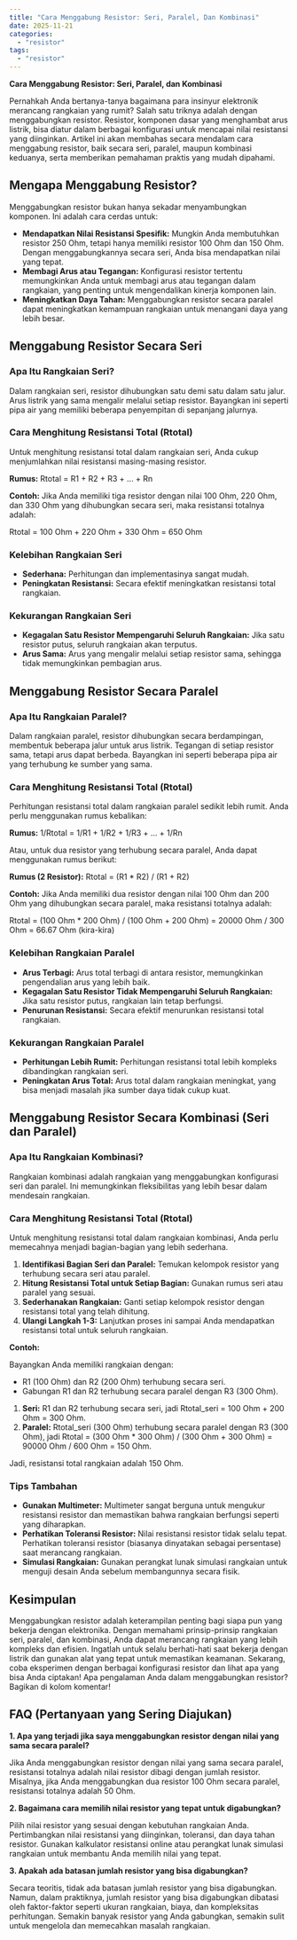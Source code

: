 ```yaml
---
title: "Cara Menggabung Resistor: Seri, Paralel, Dan Kombinasi"
date: 2025-11-21
categories: 
  - "resistor"
tags: 
  - "resistor"
---
```


**Cara Menggabung Resistor: Seri, Paralel, dan Kombinasi**

Pernahkah Anda bertanya-tanya bagaimana para insinyur elektronik merancang rangkaian yang rumit? Salah satu triknya adalah dengan menggabungkan resistor. Resistor, komponen dasar yang menghambat arus listrik, bisa diatur dalam berbagai konfigurasi untuk mencapai nilai resistansi yang diinginkan. Artikel ini akan membahas secara mendalam cara menggabung resistor, baik secara seri, paralel, maupun kombinasi keduanya, serta memberikan pemahaman praktis yang mudah dipahami.

## Mengapa Menggabung Resistor?

Menggabungkan resistor bukan hanya sekadar menyambungkan komponen. Ini adalah cara cerdas untuk:

- **Mendapatkan Nilai Resistansi Spesifik:** Mungkin Anda membutuhkan resistor 250 Ohm, tetapi hanya memiliki resistor 100 Ohm dan 150 Ohm. Dengan menggabungkannya secara seri, Anda bisa mendapatkan nilai yang tepat.
- **Membagi Arus atau Tegangan:** Konfigurasi resistor tertentu memungkinkan Anda untuk membagi arus atau tegangan dalam rangkaian, yang penting untuk mengendalikan kinerja komponen lain.
- **Meningkatkan Daya Tahan:** Menggabungkan resistor secara paralel dapat meningkatkan kemampuan rangkaian untuk menangani daya yang lebih besar.

## Menggabung Resistor Secara Seri

### Apa Itu Rangkaian Seri?

Dalam rangkaian seri, resistor dihubungkan satu demi satu dalam satu jalur. Arus listrik yang sama mengalir melalui setiap resistor. Bayangkan ini seperti pipa air yang memiliki beberapa penyempitan di sepanjang jalurnya.

### Cara Menghitung Resistansi Total (Rtotal)

Untuk menghitung resistansi total dalam rangkaian seri, Anda cukup menjumlahkan nilai resistansi masing-masing resistor.

**Rumus:** Rtotal = R1 + R2 + R3 + ... + Rn

**Contoh:** Jika Anda memiliki tiga resistor dengan nilai 100 Ohm, 220 Ohm, dan 330 Ohm yang dihubungkan secara seri, maka resistansi totalnya adalah:

Rtotal = 100 Ohm + 220 Ohm + 330 Ohm = 650 Ohm

### Kelebihan Rangkaian Seri

- **Sederhana:** Perhitungan dan implementasinya sangat mudah.
- **Peningkatan Resistansi:** Secara efektif meningkatkan resistansi total rangkaian.

### Kekurangan Rangkaian Seri

- **Kegagalan Satu Resistor Mempengaruhi Seluruh Rangkaian:** Jika satu resistor putus, seluruh rangkaian akan terputus.
- **Arus Sama:** Arus yang mengalir melalui setiap resistor sama, sehingga tidak memungkinkan pembagian arus.

## Menggabung Resistor Secara Paralel

### Apa Itu Rangkaian Paralel?

Dalam rangkaian paralel, resistor dihubungkan secara berdampingan, membentuk beberapa jalur untuk arus listrik. Tegangan di setiap resistor sama, tetapi arus dapat berbeda. Bayangkan ini seperti beberapa pipa air yang terhubung ke sumber yang sama.

### Cara Menghitung Resistansi Total (Rtotal)

Perhitungan resistansi total dalam rangkaian paralel sedikit lebih rumit. Anda perlu menggunakan rumus kebalikan:

**Rumus:** 1/Rtotal = 1/R1 + 1/R2 + 1/R3 + ... + 1/Rn

Atau, untuk dua resistor yang terhubung secara paralel, Anda dapat menggunakan rumus berikut:

**Rumus (2 Resistor):** Rtotal = (R1 \* R2) / (R1 + R2)

**Contoh:** Jika Anda memiliki dua resistor dengan nilai 100 Ohm dan 200 Ohm yang dihubungkan secara paralel, maka resistansi totalnya adalah:

Rtotal = (100 Ohm \* 200 Ohm) / (100 Ohm + 200 Ohm) = 20000 Ohm / 300 Ohm = 66.67 Ohm (kira-kira)

### Kelebihan Rangkaian Paralel

- **Arus Terbagi:** Arus total terbagi di antara resistor, memungkinkan pengendalian arus yang lebih baik.
- **Kegagalan Satu Resistor Tidak Mempengaruhi Seluruh Rangkaian:** Jika satu resistor putus, rangkaian lain tetap berfungsi.
- **Penurunan Resistansi:** Secara efektif menurunkan resistansi total rangkaian.

### Kekurangan Rangkaian Paralel

- **Perhitungan Lebih Rumit:** Perhitungan resistansi total lebih kompleks dibandingkan rangkaian seri.
- **Peningkatan Arus Total:** Arus total dalam rangkaian meningkat, yang bisa menjadi masalah jika sumber daya tidak cukup kuat.

## Menggabung Resistor Secara Kombinasi (Seri dan Paralel)

### Apa Itu Rangkaian Kombinasi?

Rangkaian kombinasi adalah rangkaian yang menggabungkan konfigurasi seri dan paralel. Ini memungkinkan fleksibilitas yang lebih besar dalam mendesain rangkaian.

### Cara Menghitung Resistansi Total (Rtotal)

Untuk menghitung resistansi total dalam rangkaian kombinasi, Anda perlu memecahnya menjadi bagian-bagian yang lebih sederhana.

1. **Identifikasi Bagian Seri dan Paralel:** Temukan kelompok resistor yang terhubung secara seri atau paralel.
2. **Hitung Resistansi Total untuk Setiap Bagian:** Gunakan rumus seri atau paralel yang sesuai.
3. **Sederhanakan Rangkaian:** Ganti setiap kelompok resistor dengan resistansi total yang telah dihitung.
4. **Ulangi Langkah 1-3:** Lanjutkan proses ini sampai Anda mendapatkan resistansi total untuk seluruh rangkaian.

**Contoh:**

Bayangkan Anda memiliki rangkaian dengan:

- R1 (100 Ohm) dan R2 (200 Ohm) terhubung secara seri.
- Gabungan R1 dan R2 terhubung secara paralel dengan R3 (300 Ohm).

1. **Seri:** R1 dan R2 terhubung secara seri, jadi Rtotal\_seri = 100 Ohm + 200 Ohm = 300 Ohm.
2. **Paralel:** Rtotal\_seri (300 Ohm) terhubung secara paralel dengan R3 (300 Ohm), jadi Rtotal = (300 Ohm \* 300 Ohm) / (300 Ohm + 300 Ohm) = 90000 Ohm / 600 Ohm = 150 Ohm.

Jadi, resistansi total rangkaian adalah 150 Ohm.

### Tips Tambahan

- **Gunakan Multimeter:** Multimeter sangat berguna untuk mengukur resistansi resistor dan memastikan bahwa rangkaian berfungsi seperti yang diharapkan.
- **Perhatikan Toleransi Resistor:** Nilai resistansi resistor tidak selalu tepat. Perhatikan toleransi resistor (biasanya dinyatakan sebagai persentase) saat merancang rangkaian.
- **Simulasi Rangkaian:** Gunakan perangkat lunak simulasi rangkaian untuk menguji desain Anda sebelum membangunnya secara fisik.

## Kesimpulan

Menggabungkan resistor adalah keterampilan penting bagi siapa pun yang bekerja dengan elektronika. Dengan memahami prinsip-prinsip rangkaian seri, paralel, dan kombinasi, Anda dapat merancang rangkaian yang lebih kompleks dan efisien. Ingatlah untuk selalu berhati-hati saat bekerja dengan listrik dan gunakan alat yang tepat untuk memastikan keamanan. Sekarang, coba eksperimen dengan berbagai konfigurasi resistor dan lihat apa yang bisa Anda ciptakan! Apa pengalaman Anda dalam menggabungkan resistor? Bagikan di kolom komentar!

## FAQ (Pertanyaan yang Sering Diajukan)

**1\. Apa yang terjadi jika saya menggabungkan resistor dengan nilai yang sama secara paralel?**

Jika Anda menggabungkan resistor dengan nilai yang sama secara paralel, resistansi totalnya adalah nilai resistor dibagi dengan jumlah resistor. Misalnya, jika Anda menggabungkan dua resistor 100 Ohm secara paralel, resistansi totalnya adalah 50 Ohm.

**2\. Bagaimana cara memilih nilai resistor yang tepat untuk digabungkan?**

Pilih nilai resistor yang sesuai dengan kebutuhan rangkaian Anda. Pertimbangkan nilai resistansi yang diinginkan, toleransi, dan daya tahan resistor. Gunakan kalkulator resistansi online atau perangkat lunak simulasi rangkaian untuk membantu Anda memilih nilai yang tepat.

**3\. Apakah ada batasan jumlah resistor yang bisa digabungkan?**

Secara teoritis, tidak ada batasan jumlah resistor yang bisa digabungkan. Namun, dalam praktiknya, jumlah resistor yang bisa digabungkan dibatasi oleh faktor-faktor seperti ukuran rangkaian, biaya, dan kompleksitas perhitungan. Semakin banyak resistor yang Anda gabungkan, semakin sulit untuk mengelola dan memecahkan masalah rangkaian.
